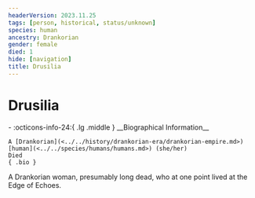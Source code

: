 ```yaml
---
headerVersion: 2023.11.25
tags: [person, historical, status/unknown]
species: human
ancestry: Drankorian
gender: female
died: 1
hide: [navigation]
title: Drusilia
---
```

# Drusilia
<div class="grid cards ext-narrow-margin ext-one-column" markdown>
- :octicons-info-24:{ .lg .middle } __Biographical Information__

    A [Drankorian](<../../history/drankorian-era/drankorian-empire.md>) [human](<../../species/humans/humans.md>) (she/her)  
    Died  
    { .bio }

</div>


A Drankorian woman, presumably long dead, who at one point lived at the Edge of Echoes.